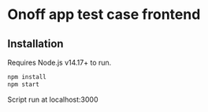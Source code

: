 # Onoff app test case frontend

## Installation

Requires Node.js v14.17+ to run.

```sh
npm install
npm start
```
Script run at localhost:3000
